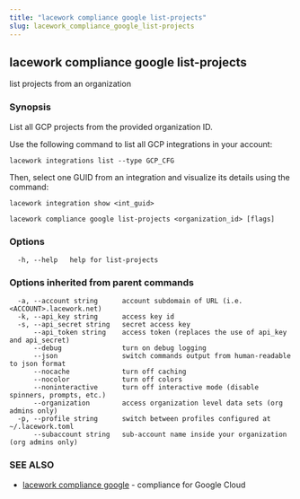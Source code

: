 ```yaml
---
title: "lacework compliance google list-projects"
slug: lacework_compliance_google_list-projects
---
```


## lacework compliance google list-projects

list projects from an organization

### Synopsis

List all GCP projects from the provided organization ID.

Use the following command to list all GCP integrations in your account:

    lacework integrations list --type GCP_CFG

Then, select one GUID from an integration and visualize its details using the command:

    lacework integration show <int_guid>


```
lacework compliance google list-projects <organization_id> [flags]
```

### Options

```
  -h, --help   help for list-projects
```

### Options inherited from parent commands

```
  -a, --account string      account subdomain of URL (i.e. <ACCOUNT>.lacework.net)
  -k, --api_key string      access key id
  -s, --api_secret string   secret access key
      --api_token string    access token (replaces the use of api_key and api_secret)
      --debug               turn on debug logging
      --json                switch commands output from human-readable to json format
      --nocache             turn off caching
      --nocolor             turn off colors
      --noninteractive      turn off interactive mode (disable spinners, prompts, etc.)
      --organization        access organization level data sets (org admins only)
  -p, --profile string      switch between profiles configured at ~/.lacework.toml
      --subaccount string   sub-account name inside your organization (org admins only)
```

### SEE ALSO

* [lacework compliance google](/cli/commands/lacework_compliance_google/)	 - compliance for Google Cloud

